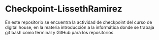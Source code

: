 # Checkpoint-LissethRamirez
En este repositorio se encuentra la actividad de checkpoint del curso de digital house, en la materia introducción a la informática donde se trabaja git bash como terminal y GitHub para los repositorios.
